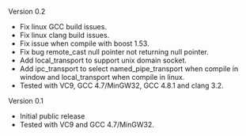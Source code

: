 
Version 0.2
- Fix linux GCC build issues.
- Fix linux clang build issues.
- Fix issue when compile with boost 1.53.
- Fix bug remote_cast null pointer not returning null pointer.
- Add local_transport to support unix domain socket.
- Add ipc_transport to select named_pipe_transport when compile in window and local_transport when compile in linux.
- Tested with VC9, GCC 4.7/MinGW32, GCC 4.8.1 and clang 3.2.

Version 0.1
- Initial public release
- Tested with VC9 and GCC 4.7/MinGW32.
